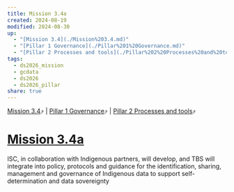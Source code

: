```yaml
---
title: Mission 3.4a
created: 2024-08-19
modified: 2024-08-30
up:
  - "[Mission 3.4](./Mission%203.4.md)"
  - "[Pillar 1 Governance](./Pillar%201%20Governance.md)"
  - "[Pillar 2 Processes and tools](./Pillar%202%20Processes%20and%20tools.md)"
tags:
  - ds2026_mission
  - gcdata
  - ds2026
  - ds2026_pillar
share: true
---
```

[Mission 3.4](./Mission%203.4.md)⤴️ | [Pillar 1 Governance](./Pillar%201%20Governance.md)⤴️ | [Pillar 2 Processes and tools](./Pillar%202%20Processes%20and%20tools.md)⤴️
# [Mission 3.4a](Mission%203.4a.md)
ISC, in collaboration with Indigenous partners, will develop, and TBS will integrate into policy, protocols and guidance for the identification, sharing, management and governance of Indigenous data to support self-determination and data sovereignty
